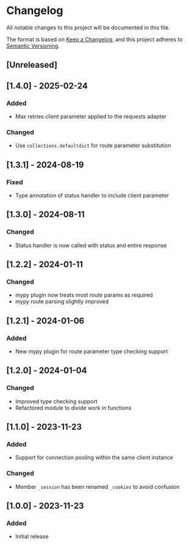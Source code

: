 # Changelog
All notable changes to this project will be documented in this file.

The format is based on [Keep a Changelog](https://keepachangelog.com/en/1.0.0/),
and this project adheres to [Semantic Versioning](https://semver.org/spec/v2.0.0.html).

## [Unreleased]

## [1.4.0] - 2025-02-24

### Added
- Max retries client parameter applied to the requests adapter

### Changed
- Use `collections.defaultdict` for route parameter substitution

## [1.3.1] - 2024-08-19

### Fixed
- Type annotation of status handler to include client parameter

## [1.3.0] - 2024-08-11

### Changed
- Status handler is now called with status and entire response

## [1.2.2] - 2024-01-11

### Changed
- mypy plugin now treats most route params as required
- mypy route parsing slightly improved

## [1.2.1] - 2024-01-06

### Added
- New mypy plugin for route parameter type checking support

## [1.2.0] - 2024-01-04

### Changed
- Improved type checking support
- Refactored module to divide work in functions

## [1.1.0] - 2023-11-23

### Added
- Support for connection pooling within the same client instance

### Changed
- Member `_session` has been renamed `_cookies` to avoid confusion

## [1.0.0] - 2023-11-23

### Added
- Initial release
